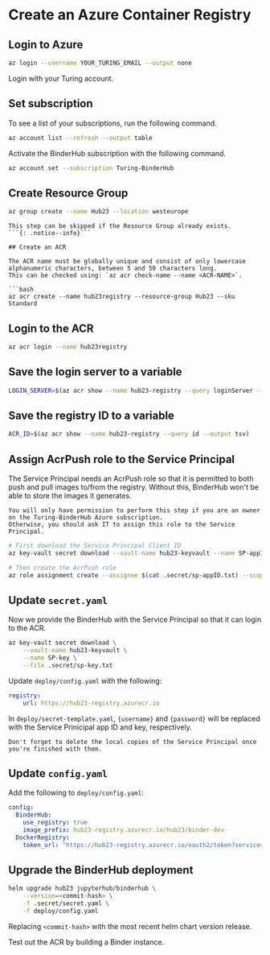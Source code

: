 # Create an Azure Container Registry

## Login to Azure

```bash
az login --username YOUR_TURING_EMAIL --output none
```

Login with your Turing account.

## Set subscription

To see a list of your subscriptions, run the following command.

```bash
az account list --refresh --output table
```

Activate the BinderHub subscription with the following command.

```bash
az account set --subscription Turing-BinderHub
```

## Create Resource Group

```bash
az group create --name Hub23 --location westeurope
```

```{note}
This step can be skipped if the Resource Group already exists.
```{: .notice--info}```

## Create an ACR

The ACR name must be globally unique and consist of only lowercase alphanumeric characters, between 5 and 50 characters long.
This can be checked using: `az acr check-name --name <ACR-NAME>`.

```bash
az acr create --name hub23registry --resource-group Hub23 --sku Standard
```

## Login to the ACR

```bash
az acr login --name hub23registry
```

## Save the login server to a variable

```bash
LOGIN_SERVER=$(az acr show --name hub23-registry --query loginServer --output tsv)
```

## Save the registry ID to a variable

```bash
ACR_ID=$(az acr show --name hub23-registry --query id --output tsv)
```

## Assign AcrPush role to the Service Principal

The Service Principal needs an AcrPush role so that it is permitted to both push and pull images to/from the registry.
Without this, BinderHub won't be able to store the images it generates.

```{warning}
You will only have permission to perform this step if you are an owner on the Turing-BinderHub Azure subscription.
Otherwise, you should ask IT to assign this role to the Service Principal.
```

```bash
# First download the Service Principal Client ID
az key-vault secret download --vault-name hub23-keyvault --name SP-appID --file .secret/sp-appID.txt

# Then create the AcrPush role
az role assignment create --assignee $(cat .secret/sp-appID.txt) --scope $ACR_ID --role AcrPush
```

## Update `secret.yaml`

Now we provide the BinderHub with the Service Principal so that it can login to the ACR.

```bash
az key-vault secret download \
    --vault-name hub23-keyvault \
    --name SP-key \
    --file .secret/sp-key.txt
```

Update `deploy/config.yaml` with the following:

```yaml
registry:
    url: https://hub23-registry.azurecr.io
```

In `deploy/secret-template.yaml`, `{username}` and `{password}` will be replaced with the Service Prinicipal app ID and key, respectively.

```{note}
Don't forget to delete the local copies of the Service Principal once you're finished with them.
```

## Update `config.yaml`

Add the following to `deploy/config.yaml`:

```yaml
config:
  BinderHub:
    use_registry: true
    image_prefix: hub23-registry.azurecr.io/hub23/binder-dev-
  DockerRegistry:
    token_url: "https://hub23-registry.azurecr.io/oauth2/token?service=hub23-registry.azurecr.io"
```

## Upgrade the BinderHub deployment

```bash
helm upgrade hub23 jupyterhub/binderhub \
    --version=<commit-hash> \
    -f .secret/secret.yaml \
    -f deploy/config.yaml
```

Replacing `<commit-hash>` with the most recent helm chart version release.

Test out the ACR by building a Binder instance.

